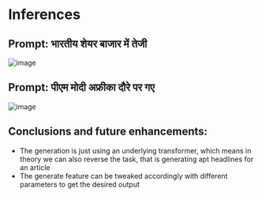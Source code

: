 # Inferences

## Prompt: भारतीय शेयर बाजार में तेजी
![image](https://github.com/user-attachments/assets/f1c8c0bf-b015-44e7-8ceb-72ecc73a5722)

## Prompt: पीएम मोदी अफ्रीका दौरे पर गए
![image](https://github.com/user-attachments/assets/67cecb97-46e4-4885-880d-1032a93c171b)

## Conclusions and future enhancements:
* The generation is just using an underlying transformer, which means in theory we can also reverse the task, that is generating apt headlines for an article
* The generate feature can be tweaked accordingly with different parameters to get the desired output

